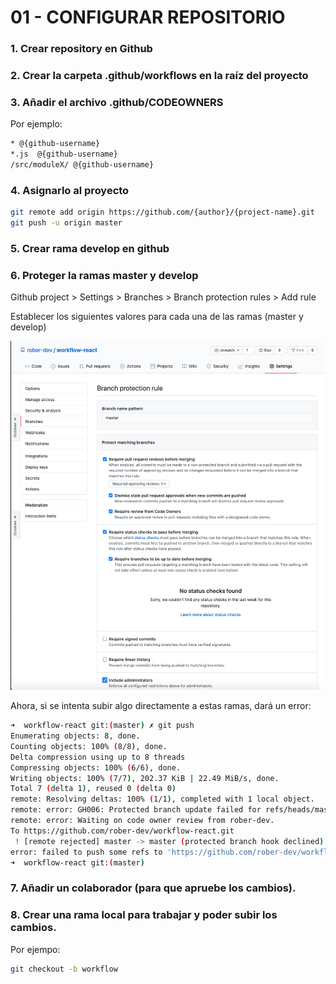 # 01 - CONFIGURAR REPOSITORIO

### 1. Crear repository en Github

### 2. Crear la carpeta .github/workflows en la raíz del proyecto

### 3. Añadir el archivo .github/CODEOWNERS

Por ejemplo:

```txt
* @{github-username}
*.js  @{github-username}
/src/moduleX/ @{github-username}
```

### 4. Asignarlo al proyecto

```bash
git remote add origin https://github.com/{author}/{project-name}.git
git push -u origin master
```

### 5. Crear rama **develop** en github

### 6. Proteger la ramas **master** y **develop**

Github project > Settings > Branches > Branch protection rules > Add rule

Establecer los siguientes valores para cada una de las ramas (master y develop)

![image info](./protect-branch.png)

Ahora, si se intenta subir algo directamente a estas ramas, dará un error:

```bash
➜  workflow-react git:(master) ✗ git push
Enumerating objects: 8, done.
Counting objects: 100% (8/8), done.
Delta compression using up to 8 threads
Compressing objects: 100% (6/6), done.
Writing objects: 100% (7/7), 202.37 KiB | 22.49 MiB/s, done.
Total 7 (delta 1), reused 0 (delta 0)
remote: Resolving deltas: 100% (1/1), completed with 1 local object.
remote: error: GH006: Protected branch update failed for refs/heads/master.
remote: error: Waiting on code owner review from rober-dev.
To https://github.com/rober-dev/workflow-react.git
 ! [remote rejected] master -> master (protected branch hook declined)
error: failed to push some refs to 'https://github.com/rober-dev/workflow-react.git'
➜  workflow-react git:(master)
```

### 7. Añadir un colaborador (para que apruebe los cambios).

### 8. Crear una rama local para trabajar y poder subir los cambios.

Por ejempo:

```bash
git checkout -b workflow
```
